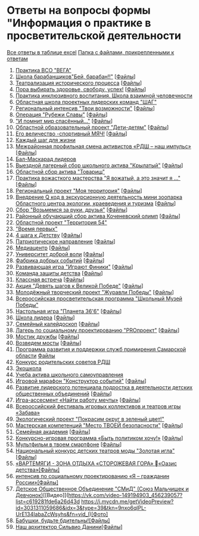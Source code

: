 # Ответы на вопросы формы "Информация о практике в просветительской деятельности

  [Все ответы в таблице excel](https://disk.yandex.ru/i/xvD-qATz3-DA4w)
  [Папка с файлами, прикрепленными к ответам](https://disk.yandex.ru/d/MOES0BFEUf-InA)

1. [Практика ВСО "ВЕГА"](https://forms.yandex.ru/admin/answer-details/b5408429ab9dcee70df069794ba95d431afc312c)
2. [Школа барабанщиков"Бей, барабан!!"](https://forms.yandex.ru/admin/answer-details/5f072e0f1ed00e6ea3e71ec96fe5dece4468cea1)  [[Файлы](https://disk.yandex.ru/d/wgFSZNN9i9LK_A)]
3. [Театрализация исторического процесса](https://forms.yandex.ru/admin/answer-details/08b941eb1c709213a2daf9b16246580c99ee2d62)  [[Файлы](https://disk.yandex.ru/d/ZLfVI3MiZSA6ig)]
4. [Пора выбирать здоровье, свободу, успех!](https://forms.yandex.ru/admin/answer-details/6d2531319df6ee1c415498db811585a2a2a87bad)  [[Файлы](https://disk.yandex.ru/d/B5eLpdtEoOSulA)]
5. [Практика инклюзивного воспитания. Школа взаимной человечности](https://forms.yandex.ru/admin/answer-details/74fbe0613d8e2b46f6c74859f8e46360a0e0817a)
6. [Областная школа проектных лидерских команд "ШАГ"](https://forms.yandex.ru/admin/answer-details/d6ab4d194fa507b5573156ee4d4d842b124298bb)
7. [Региональный интенсив "Твои возможности"](https://forms.yandex.ru/admin/answer-details/c74757c4bde23369ed667a3be1d5d5855a06e0e3)  [[Файлы](https://disk.yandex.ru/d/u4Y70rjI7eHYrg)]
8. [Операция "Рубежи Славы"](https://forms.yandex.ru/admin/answer-details/88d6b0c5eef4fb8b5a34d676ffc47b6c62e29a7b)  [[Файлы](https://disk.yandex.ru/d/xJxQiclood2b5Q)]
9.  ["И помнит мир спасённый..."](https://forms.yandex.ru/admin/answer-details/baabb3c878cf5a4d5625ebd39b10089926d4e97f)  [[Файлы](https://disk.yandex.ru/d/zRc-e5ou_bVolw)]
10. [Областной образовательный проект "Дети-детям"](https://forms.yandex.ru/admin/answer-details/b023cc9cfda00d267d8d2401845c26eba5ccc665)  [[Файлы](https://disk.yandex.ru/d/bjwjO0Zxe_2Qzg)]
11. [Его величество -спортивный МЯЧ!](https://forms.yandex.ru/admin/answer-details/676779b8e6965693de789163881e75a54b22a886)  [[Файлы](https://disk.yandex.ru/d/mpSkYDeFOqmmsw)]
12. [Каждый шаг для жизни](https://forms.yandex.ru/admin/answer-details/a18d2953683dc0edb64f0a1172bdccb68c7560d6)
13. [Межрайонная профильная смена активистов «РДШ – наш импульс»](https://forms.yandex.ru/admin/answer-details/12a771d1825cf4b84e4e40d362ba63dee11d9060)  [[Файлы](https://disk.yandex.ru/d/LGdLK5CqYIFy1g)]
14. [Бал-Маскарад лидеров](https://forms.yandex.ru/admin/answer-details/18f9d8335254ab37a1e64eef012e793bbed6e876)
15. [Выездной лагерный сбор школьного актива "Крылатый"](https://forms.yandex.ru/admin/answer-details/639f630238da45a7212b56d313933777e8d16fcd)  [[Файлы](https://disk.yandex.ru/d/MUqTYaTDX2omMQ)]
16. [Областной сбор актива "Товарищ"](https://forms.yandex.ru/admin/answer-details/6a18051376b896b38188847a2d04f3a13b0ca5a9)
17. [Практика вожасткого мастерства "Я вожатый, а это значит я ..."](https://forms.yandex.ru/admin/answer-details/d6bfc4d88f31b8da7ac6acededbc23464ff4d066)  [[Файлы](https://disk.yandex.ru/d/Dw8WDRqkfQ-Osg)]
18. [Региональный проект "Моя территория"](https://forms.yandex.ru/admin/answer-details/3f915f675a3476ce26952cfeb0b30341db45341a)  [[Файлы](https://disk.yandex.ru/d/Njr8RDbH-Gx17w)]
19. [Внедрение Q код в экскурсионную деятельность мини зоопарка Областного центра экологии, краеведения и туризма](https://forms.yandex.ru/admin/answer-details/cf1d45318606d9c6f5ada97ec8f56e6c8597705e)  [[Файлы](https://disk.yandex.ru/d/ofWyd-9vutVbRg)]
20. [Сбор "Возьмемся за руки, друзья"](https://forms.yandex.ru/admin/answer-details/c20651bfa7bcf9fcfa9d39b05a581cfe75179e75)  [[Файлы](https://disk.yandex.ru/d/7irXriUqBldDfw)]
21. [Районный обучающий сбор актива Коченевский олимп](https://forms.yandex.ru/admin/answer-details/d9aa4e2a7dde5809f1fabc91705122ad1f9525fa)  [[Файлы](https://disk.yandex.ru/d/JG6X4MyyZ7d-Nw)]
22. [Областной проект "Территория 54"](https://forms.yandex.ru/admin/answer-details/ef3386aa39e9d6561e8f7fcb92fa7de6d070b584)
23. ["Время первых"](https://forms.yandex.ru/admin/answer-details/1c4c50f320025344e6d2a3e28ed9721688677de1)
24. [4 шага к Детству](https://forms.yandex.ru/admin/answer-details/3882c71d4537024c2febf617fcd617a66a912f02)  [[Файлы](https://disk.yandex.ru/d/SBvVYWk_VoMwcg)]
25. [Патриотическое направление](https://forms.yandex.ru/admin/answer-details/8305193d339e372f9757be2fcb8c216cb7ef77d4)  [[Файлы](https://disk.yandex.ru/d/0SG-DjVMttI-dA)]
26. [Медиацентр](https://forms.yandex.ru/admin/answer-details/d70405bd1724ad6ce3f548af3b1a5b83a1cf67d3)  [[Файлы](https://disk.yandex.ru/d/f9SEHz_E4KkSAA)]
27. [Университет доброй воли](https://forms.yandex.ru/admin/answer-details/52a9c41ef3241399f4c8e59d534de60d77f10dc3)  [[Файлы](https://disk.yandex.ru/d/R-fpfxRyPfwYow)]
28. [Фабрика добрых событий](https://forms.yandex.ru/admin/answer-details/169bda16d5929ddad9b959f81c2e17dc22986eeb)  [[Файлы](https://disk.yandex.ru/d/vi4MsvQFhcKLAA)]
29. [Развивающая игра "Играют Финики"](https://forms.yandex.ru/admin/answer-details/fe708e5a41a23652ed0b579f0a76bf5f1124960e)  [[Файлы](https://disk.yandex.ru/d/0ogcygLmUbZXaA)]
30. [Команда защиты детства](https://forms.yandex.ru/admin/answer-details/afe8a507a686c04ef8bbfb3dd57f2e42cd3d8e25)  [[Файлы](https://disk.yandex.ru/d/UtgtS_uPlhT7Ow)]
31. [Классная встреча](https://forms.yandex.ru/admin/answer-details/f4abc4136638a752cb737f3de9551e8251c94237)  [[Файлы](https://disk.yandex.ru/d/Tb939jH3pjctOQ)]
32. [Акция "Девять шагов к Великой Победе"](https://forms.yandex.ru/admin/answer-details/68fb3539546c3ee409c15c562c14e43b9ce67686)  [[Файлы](https://disk.yandex.ru/d/bRbL1Q-EJPmQ1w)]
33. [Молодёжный творческий проект "Журавли Победы"](https://forms.yandex.ru/admin/answer-details/42187542ca5462942d8ca708bd1249c32b971cf3)  [[Файлы](https://disk.yandex.ru/d/LGnv-ObC90zFcw)]
34. [Всероссийская просветительская программа "Школьный Музей Победы"](https://forms.yandex.ru/admin/answer-details/6cc914fa4853132bfcf5463ddd8a6792afb11488)
35. [Настольная игра "Планета 36'6"](https://forms.yandex.ru/admin/answer-details/db8df47fc15acde2b2c6be52e339bc34656f49bb)  [[Файлы](https://disk.yandex.ru/d/WLDPS7s45iFJUQ)]
36. [Школа лидера](https://forms.yandex.ru/admin/answer-details/543617c975933ad4546de220dec2fe3f5ab39ce2)  [[Файлы](https://disk.yandex.ru/d/lwVFpMFSbSTjjQ)]
37. [Семейный калейдоскоп](https://forms.yandex.ru/admin/answer-details/50040cee680b59de5a78745cf803baf67a30e447)  [[Файлы](https://disk.yandex.ru/d/SpnevDYkJUpZdg)]
38. [Лагерь по социальному проектированию "PROпроект"](https://forms.yandex.ru/admin/answer-details/c304bda5842b9c1d612b20dc3f7ac6693d278dab)  [[Файлы](https://disk.yandex.ru/d/duAf8hih5YFzrg)]
39. [Мостик дружбы](https://forms.yandex.ru/admin/answer-details/490aa524a5cf80aae41f2ec458b554cc4dfd32de)  [[Файлы](https://disk.yandex.ru/d/GFCPdDuhSnlMOQ)]
40. [Возведем мосты](https://forms.yandex.ru/admin/answer-details/feb8b68d2f5a34cf2bd6de6b3aefed086476b2de)  [[Файлы](https://disk.yandex.ru/d/51w6Ip_ukN2h5w)]
41. [Программа развития и поддержки служб примирения Самарской области](https://forms.yandex.ru/admin/answer-details/4903a7ba39b8dc0f557cc887f106a9d135d48d18) [Файлы](https://disk.yandex.ru/d/kVbSmua3Fs5rrg)
42. [Конкурс родительских советов РДШ](https://forms.yandex.ru/admin/answer-details/e2d0582dc1063b1e166354d20b0e44b58e2b06e9)
43. [Экошкола](https://forms.yandex.ru/admin/answer-details/80434c2e4ffbee07eeaa1add9a184966f2e919ef)
44. [Учеба актива школьного самоуправления](https://forms.yandex.ru/admin/answer-details/808129f068bbdf33ad1c83afb58c95180ce51438)
45. [Игровой марафон "Конструктор событий"](https://forms.yandex.ru/admin/answer-details/dc6915befd6bc6eddeaa390b259959aa43d6e070)  [[Файлы](https://disk.yandex.ru/d/96hZar0I-JVBcA)]
46. [Развитие лидерского потенциала подростка в деятельности детских общественных объединений](https://forms.yandex.ru/admin/answer-details/b3bd837d70679f81037c06217d5b0c26c653ed64)  [[Файлы]()]
47. [Игра-ассесмент «Найти работу мечты»](https://forms.yandex.ru/admin/answer-details/2056eccd82ca9495549f5a935e25208f9a7d0406)  [[Файлы](https://disk.yandex.ru/d/x2KKUMBzGjjarQ)]
48. [Всероссийский фестиваль игровых коллективов и театров игры «Забава»](https://forms.yandex.ru/admin/answer-details/b7b6d540f71b128a4fc364ff9c86ee733a0af791)
49. [Экологический проект "Покрасим округ в зеленый цвет!"](https://forms.yandex.ru/admin/answer-details/83380c8abe653024edd3d46080b249cb672a7d85)
50. [Мастерская компетенций "Место ТВОЕЙ безопасности"](https://forms.yandex.ru/admin/answer-details/fb8c968b2ff8c57ee4ad3606f9e87879e94d1731)  [[Файлы](https://disk.yandex.ru/d/pQs9AAvzAh1vxw)]
51. [Семейная академия](https://forms.yandex.ru/admin/answer-details/ccf40cc508d3183350ef8351943a9deb1a1d0a21)  [[Файлы](https://disk.yandex.ru/d/G54hgGbU76t-1g)]
52.  [Конкурсно-игровая программа «Быть политиком хочу!»](https://forms.yandex.ru/admin/answer-details/ae424623a73393c06a3cecc6de5b740686be4fd4)  [[Файлы](https://disk.yandex.ru/d/MerIYtJ6W-S6hQ)]
53.  [Мультфильм в твоем смартфоне](https://forms.yandex.ru/admin/answer-details/d34fbebaff6b5909684a471b5c8856dba60e324b)  [[Файлы](https://disk.yandex.ru/d/2g13DzjoT-noAw)]
54.  [Национальный конкурс детских театров моды "Золотая игла"](https://forms.yandex.ru/admin/answer-details/d4627c6ceedd4e8874cdfffbe90f7faad8479db0)  [[Файлы](https://disk.yandex.ru/d/Jo8KkERGIfNlYg)]
55.  [«ВАРТЕМЯГИ - ЗОНА ОТДЫХА «СТОРОЖЕВАЯ ГОРА» «Оазис детства»](https://forms.yandex.ru/admin/answer-details/3e720e3283d38e1a217836f1d4cf672b5679fa38)[[Файлы]](https://disk.yandex.ru/d/sabinSNH6UiYJA)
56.  [интенсив по социальному проектированию «Я – гражданин России»](https://forms.yandex.ru/admin/answer-details/b4565b7c16b4ae017319bdf08c70be960887199e)[[Файлы]](https://disk.yandex.ru/d/bolN5WA9sQFmjA)
57.  [Детское Общественное Объединение "СМиД" (Союз Мальчишек и Девчонок)](https://forms.yandex.ru/admin/answer-details/adde0b9338cba37974dc1a90bca474f2ef615038)[[Видео]](https://vk.com/video-149194903_456239057?list=c619281fde6a26d43d https://i.mycdn.me/getVideoPreview?id=3031311059686&idx=3&type=39&tkn=9nxo6qlPL-UrE134IabaZcWsyhs&fn=vid_l)[[Фото]](https://sun9-50.userapi.com/c841634/v841634699/7b593/PIiFjNXzsEo.jpg)
58. [Бабушки, будьте бдительны!](https://forms.yandex.ru/admin/answer-details/90ec7297a11b3f0ee45697b055c093c434a65b99)[[Файлы]](https://disk.yandex.ru/d/1ls4F-kuByXTGQ)
59. [Наш архитектор Сильвио Данини](https://forms.yandex.ru/admin/answer-details/a9367423db39d76174812d7df1419750dbf7f5d8)[[Файлы]]()